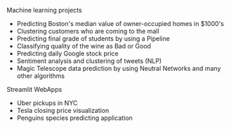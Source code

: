 Machine learning projects
  - Predicting Boston's median value of owner-occupied homes in $1000's
  - Clustering customers who are coming to the mall
  - Predicting final grade of students by using a Pipeline 
  - Classifying quality of the wine as Bad or Good
  - Predicting daily Google stock price 
  - Sentiment analysis and clustering of tweets (NLP)
  - Magic Telescope data prediction by using Neutral Networks and many other algorithms 

Streamlit WebApps
  - Uber pickups in NYC
  - Tesla closing price visualization 
  - Penguins species predicting application
